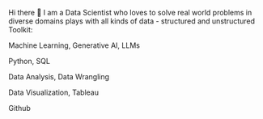 Hi there 👋
I am a Data Scientist who loves to solve real world problems in diverse domains
plays with all kinds of data - structured and unstructured
Toolkit:

Machine Learning, Generative AI, LLMs

Python, SQL

Data Analysis, Data Wrangling

Data Visualization, Tableau

Github

